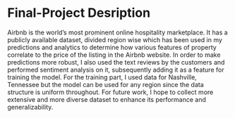 # Final-Project Desription
Airbnb is the world’s most prominent online hospitality marketplace. It has a publicly available dataset, 
divided region wise which has been used in my predictions and analytics to determine how various features of property 
correlate to the price of the listing in the Airbnb website. In order to make predictions more robust, I also used the 
text reviews by the customers and performed sentiment analysis on it, subsequently adding it as a feature for training 
the model. For the training part, I used data for Nashville, Tennessee but the model can be used for any region since 
the data structure is uniform throughout. For future work, I hope to collect more extensive and more diverse dataset 
to enhance its performance and generalizability.
